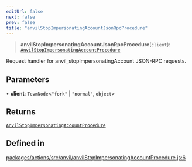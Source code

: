 ```yaml
---
editUrl: false
next: false
prev: false
title: "anvilStopImpersonatingAccountJsonRpcProcedure"
---
```


> **anvilStopImpersonatingAccountJsonRpcProcedure**(`client`): [`AnvilStopImpersonatingAccountProcedure`](/reference/tevm/actions/type-aliases/anvilstopimpersonatingaccountprocedure/)

Request handler for anvil_stopImpersonatingAccount JSON-RPC requests.

## Parameters

• **client**: `TevmNode`\<`"fork"` \| `"normal"`, `object`\>

## Returns

[`AnvilStopImpersonatingAccountProcedure`](/reference/tevm/actions/type-aliases/anvilstopimpersonatingaccountprocedure/)

## Defined in

[packages/actions/src/anvil/anvilStopImpersonatingAccountProcedure.js:6](https://github.com/evmts/tevm-monorepo/blob/main/packages/actions/src/anvil/anvilStopImpersonatingAccountProcedure.js#L6)

